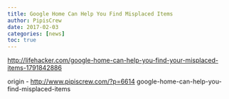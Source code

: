 ```yaml
---
title: Google Home Can Help You Find Misplaced Items
author: PipisCrew
date: 2017-02-03
categories: [news]
toc: true
---
```


http://lifehacker.com/google-home-can-help-you-find-your-misplaced-items-1791842886

origin - http://www.pipiscrew.com/?p=6614 google-home-can-help-you-find-misplaced-items